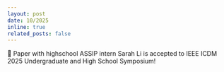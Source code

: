 ```yaml
---
layout: post
date: 10/2025
inline: true
related_posts: false
---
```


:tada: Paper with highschool ASSIP intern Sarah Li is accepted to IEEE ICDM 2025 Undergraduate and High School Symposium!